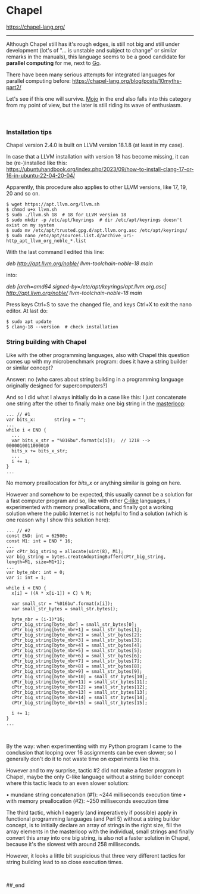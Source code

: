 # Chapel

https://chapel-lang.org/

---

Although Chapel still has it's rough edges, is still not big and still under development (lot's of "... is unstable and subject to change" or similar remarks in the manuals), this language seems to be a good candidate for **parallel computing** for me, next to [Go](https://github.com/practicalcomputerscience/MicrobenchmarkGPHLlanguages/tree/main/03%20-%20source%20code/01%20-%20imperative%20languages/Go#go).

There have been many serious attempts for integrated languages for parallel computing before: https://chapel-lang.org/blog/posts/10myths-part2/

Let's see if this one will survive. [Mojo](https://github.com/practicalcomputerscience/MicrobenchmarkGPHLlanguages/tree/main/03%20-%20source%20code/01%20-%20imperative%20languages/Mojo#mojo) in the end also falls into this category from my point of view, but the later is still riding its wave of enthusiasm.

<br/>

### Installation tips

Chapel version 2.4.0 is built on LLVM version 18.1.8 (at least in my case).

In case that a LLVM installation with version 18 has become missing, it can be (re-)installed like this: https://ubuntuhandbook.org/index.php/2023/09/how-to-install-clang-17-or-16-in-ubuntu-22-04-20-04/

Apparently, this procedure also applies to other LLVM versions, like 17, 19, 20 and so on.

```
$ wget https://apt.llvm.org/llvm.sh
$ chmod u+x llvm.sh
$ sudo ./llvm.sh 18  # 18 for LLVM version 18
$ sudo mkdir -p /etc/apt/keyrings  # dir /etc/apt/keyrings doesn't exist on my system
$ sudo mv /etc/apt/trusted.gpg.d/apt.llvm.org.asc /etc/apt/keyrings/
$ sudo nano /etc/apt/sources.list.d/archive_uri-http_apt_llvm_org_noble_*.list
```

With the last command I edited this line:

_deb http://apt.llvm.org/noble/ llvm-toolchain-noble-18 main_

into:

_deb [arch=amd64 signed-by=/etc/apt/keyrings/apt.llvm.org.asc] http://apt.llvm.org/noble/ llvm-toolchain-noble-18 main_

Press keys Ctrl+S to save the changed file, and keys Ctrl+X to exit the nano editor. At last do:

```
$ sudo apt update
$ clang-18 --version  # check installation
```

### String building with Chapel

Like with the other programming languages, also with Chapel this question comes up with my microbenchmark program: does it have a string builder or similar concept?

Answer: no (who cares about string building in a programming language originally designed for supercomputers?)

And so I did what I always initially do in a case like this: I just concatenate one string after the other to finally make one big string in the [masterloop](https://github.com/practicalcomputerscience/MicrobenchmarkGPHLlanguages/blob/main/03%20-%20source%20code/01%20-%20imperative%20languages/Chapel/random_streams_for_perf_stats.chpl):

```
... // #1
var bits_x:       string = "";
...
while i < END {
  ...
  var bits_x_str = "%016bu".format(x[i]);  // 1218 --> 0000010011000010
  bits_x += bits_x_str;
  ...
  i += 1;
}
...
```

No memory preallocation for _bits_x_ or anything similar is going on here.

However and somehow to be expected, this usually cannot be a solution for a fast computer program and so, like with other [C-like](https://github.com/practicalcomputerscience/MicrobenchmarkGPHLlanguages/blob/main/03%20-%20source%20code/01%20-%20imperative%20languages/C/random_streams_for_perf_stats.c) languages, I experimented with memory preallocations, and finally got a working solution where the public Internet is not helpful to find a solution (which is one reason why I show this solution here):

```
... // #2
const END: int = 62500;
const M1: int = END * 16;
...
var cPtr_big_string = allocate(uint(8), M1);
var big_string = bytes.createAdoptingBuffer(cPtr_big_string, length=M1, size=M1+1);
...
var byte_nbr: int = 0;
var i: int = 1;

while i < END {
  x[i] = ((A * x[i-1]) + C) % M;

  var small_str = "%016bu".format(x[i]);
  var small_str_bytes = small_str.bytes();

  byte_nbr = (i-1)*16;
  cPtr_big_string[byte_nbr] = small_str_bytes[0];
  cPtr_big_string[byte_nbr+1] = small_str_bytes[1];
  cPtr_big_string[byte_nbr+2] = small_str_bytes[2];
  cPtr_big_string[byte_nbr+3] = small_str_bytes[3];
  cPtr_big_string[byte_nbr+4] = small_str_bytes[4];
  cPtr_big_string[byte_nbr+5] = small_str_bytes[5];
  cPtr_big_string[byte_nbr+6] = small_str_bytes[6];
  cPtr_big_string[byte_nbr+7] = small_str_bytes[7];
  cPtr_big_string[byte_nbr+8] = small_str_bytes[8];
  cPtr_big_string[byte_nbr+9] = small_str_bytes[9];
  cPtr_big_string[byte_nbr+10] = small_str_bytes[10];
  cPtr_big_string[byte_nbr+11] = small_str_bytes[11];
  cPtr_big_string[byte_nbr+12] = small_str_bytes[12];
  cPtr_big_string[byte_nbr+13] = small_str_bytes[13];
  cPtr_big_string[byte_nbr+14] = small_str_bytes[14];
  cPtr_big_string[byte_nbr+15] = small_str_bytes[15];

  i += 1;
}
...
```

<br/>

By the way: when experimenting with my Python program I came to the conclusion that looping over 16 assignments can be even slower; so I generally don't do it to not waste time on experiments like this.

However and to my surprise, tactic #2 did not make a faster program in Chapel, maybe the only C-like language without a string builder concept where this tactic leads to an even slower solution:

• mundane string concatenation (#1): ~244 milliseconds execution time
• with memory preallocation (#2): ~250 milliseconds execution time

The third tactic, which I eagerly (and imperatively if possible) apply in functional programming languages (and Perl 5) without a string builder concept, is to initially declare an array of strings in the right size, fill the array elements in the masterloop with the individual, small strings and finally convert this array into one big string, is also not a faster solution in Chapel, because it's the slowest with around 258 milliseconds.

However, it looks a little bit suspicious that three very different tactics for string building lead to so close execution times.

<br/>

##_end
